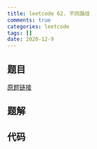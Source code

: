 ```yaml
---
title: leetcode 62. 不同路径
comments: true
categories: leetcode
tags: []
date: 2020-12-9
---
```


## 题目


[原题链接](http://leetcode-cn.com)
## 题解

## 代码
```cpp 

```